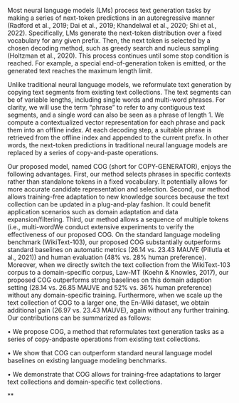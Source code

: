 Most neural language models (LMs) process text generation tasks by making a series of next-token
predictions in an autoregressive manner (Radford et al., 2019; Dai et al., 2019; Khandelwal et al.,
2020; Shi et al., 2022). Specifically, LMs generate the next-token distribution over a fixed vocabulary
for any given prefix. Then, the next token is selected by a chosen decoding method, such as greedy
search and nucleus sampling (Holtzman et al., 2020). This process continues until some stop condition
is reached. For example, a special end-of-generation token is emitted, or the generated text reaches
the maximum length limit.

Unlike traditional neural language models, we reformulate text generation by copying text segments
from existing text collections. The text segments can be of variable lengths, including single words
and multi-word phrases. For clarity, we will use the term “phrase” to refer to any contiguous text
segments, and a single word can also be seen as a phrase of length 1. We compute a contextualized
vector representation for each phrase and pack them into an offline index. At each decoding step,
a suitable phrase is retrieved from the offline index and appended to the current prefix. In other
words, the next-token predictions in traditional neural language models are replaced by a series of
copy-and-paste operations.


Our proposed model, named COG (short for COPY-GENERATOR), enjoys the following advantages.
First, our method selects phrases in specific contexts rather than standalone tokens in a fixed vocabulary. It potentially allows for more accurate candidate representation and selection. Second, our
method allows training-free adaptation to new knowledge sources because the text collection can be
updated in a plug-and-play fashion. It could benefit application scenarios such as domain adaptation
and data expansion/filtering. Third, our method allows a sequence of multiple tokens (i.e., multi-wordWe conduct extensive experiments to verify the effectiveness of our proposed COG. On the standard
language modeling benchmark (WikiText-103), our proposed COG substantially outperforms standard
baselines on automatic metrics (26.14 vs. 23.43 MAUVE (Pillutla et al., 2021)) and human evaluation
(48% vs. 28% human preference). Moreover, when we directly switch the text collection from the
WikiText-103 corpus to a domain-specific corpus, Law-MT (Koehn & Knowles, 2017), our proposed
COG outperforms strong baselines on this domain adaption setting (28.14 vs. 26.85 MAUVE and
52% vs. 36% human preference) without any domain-specific training. Furthermore, when we scale
up the text collection of COG to a larger one, the En-Wiki dataset, we obtain additional gain (26.97
vs. 23.43 MAUVE), again without any further training. Our contributions can be summarized as
follows:


• We propose COG, a method that reformulates text generation tasks as a series of copy-andpaste operations from existing text collections.

• We show that COG can outperform standard neural language model baselines on existing
language modeling benchmarks.

• We demonstrate that COG allows for training-free adaptations to larger text collections and
domain-specific text collections.

**
